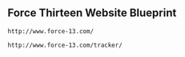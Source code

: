 ## Force Thirteen Website Blueprint  ##

`http://www.force-13.com/`

`http://www.force-13.com/tracker/`
